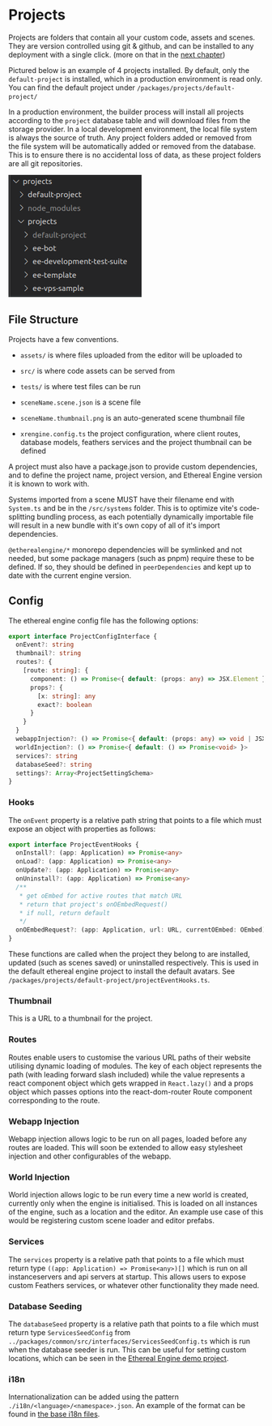 # Projects

Projects are folders that contain all your custom code, assets and scenes. They
are version controlled using git & github, and can be installed to any deployment
with a single click. (more on that in the [next chapter](./2_editor_scenes_locations.md))

Pictured below is an example of 4 projects installed. By default, only the 
`default-project` is installed, which in a production environment is read only.
You can find the default project under `/packages/projects/default-project/`

In a production environment, the builder process will install all projects
according to the `project` database table and will download files from the
storage provider. In a local development environment, the local file system is
always the source of truth. Any project folders added or removed from the file
system will be automatically added or removed from the database. This is to
ensure there is no accidental loss of data, as these project folders are all git
repositories.

![](./images/projects-folder.png)

## File Structure

Projects have a few conventions.

- `assets/` is where files uploaded from the editor will be uploaded to

- `src/` is where code assets can be served from

- `tests/` is where test files can be run

- `sceneName.scene.json` is a scene file

- `sceneName.thumbnail.png` is an auto-generated scene thumbnail file

- `xrengine.config.ts` the project configuration, where client routes, database 
  models, feathers services and the project thumbnail can be defined

A project must also have a package.json to provide custom dependencies, and to define
the project name, project version, and Ethereal Engine version it is known to work with.

Systems imported from a scene MUST have their filename end with `System.ts` and be in the `/src/systems` folder.
This is to optimize vite's code-splitting bundling process, as each potentially dynamically
importable file will result in a new bundle with it's own copy of all of it's import dependencies.

`@etherealengine/*` monorepo dependencies will be symlinked and not needed, but some
package managers (such as pnpm) require these to be defined. If so, they should
be defined in `peerDependencies` and kept up to date with the current engine version.

## Config

The ethereal engine config file has the following options:

```ts
export interface ProjectConfigInterface {
  onEvent?: string
  thumbnail?: string
  routes?: {
    [route: string]: {
      component: () => Promise<{ default: (props: any) => JSX.Element }>
      props?: {
        [x: string]: any
        exact?: boolean
      }
    }
  }
  webappInjection?: () => Promise<{ default: (props: any) => void | JSX.Element }>
  worldInjection?: () => Promise<{ default: () => Promise<void> }>
  services?: string
  databaseSeed?: string
  settings?: Array<ProjectSettingSchema>
}
```

### Hooks
The `onEvent` property is a relative path string that points to a file which 
must expose an object with properties as follows:

```ts
export interface ProjectEventHooks {
  onInstall?: (app: Application) => Promise<any>
  onLoad?: (app: Application) => Promise<any>
  onUpdate?: (app: Application) => Promise<any>
  onUninstall?: (app: Application) => Promise<any>
  /**
   * get oEmbed for active routes that match URL
   * return that project's onOEmbedRequest()
   * if null, return default
   */
  onOEmbedRequest?: (app: Application, url: URL, currentOEmbed: OEmbed) => Promise<OEmbed | null>
}
```

These functions are called when the project they belong to are installed, 
updated (such as scenes saved) or uninstalled respectively. This is used in the 
default ethereal engine project to install the default avatars. 
See `/packages/projects/default-project/projectEventHooks.ts`.

### Thumbnail

This is a URL to a thumbnail for the project.

### Routes

Routes enable users to customise the various URL paths of their website 
utilising dynamic loading of modules. The key of each object represents the path 
(with leading forward slash included) while the value represents a react 
component object which gets wrapped in `React.lazy()` and a props object which 
passes options into the react-dom-router Route component corresponding to the route.

### Webapp Injection
Webapp injection allows logic to be run on all pages, loaded before any routes 
are loaded. This will soon be extended to allow easy stylesheet injection and 
other configurables of the webapp.

### World Injection

World injection allows logic to be run every time a new world is created, 
currently only when the engine is initialised. This is loaded on all instances 
of the engine, such as a location and the editor. An example use case of this 
would be registering custom scene loader and editor prefabs.

### Services

The `services` property is a relative path that points to a file which must 
return type `((app: Application) => Promise<any>)[]` which is run on all 
instanceservers and api servers at startup. This allows users to expose custom 
Feathers services, or whatever other functionality they made need.

### Database Seeding

The `databaseSeed` property is a relative path that points to a file which must 
return type `ServicesSeedConfig` from `../packages/common/src/interfaces/ServicesSeedConfig.ts`
which is run when the database seeder is run. This can be useful for setting 
custom locations, which can be seen in the 
[Ethereal Engine demo project](https://github.com/etherealengine/demo-etherealengine-project).

### i18n

Internationalization can be added using the pattern `./i18n/<language>/<namespace>.json`. An example of the format can be found in [the base i18n files](https://github.com/etherealengine/etherealengine/tree/dev/packages/client-core/i18n).
